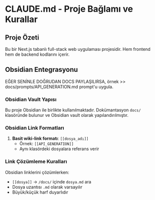 # CLAUDE.md - Proje Bağlamı ve Kurallar

## Proje Özeti

Bu bir Next.js tabanlı full-stack web uygulaması projesidir. Hem frontend hem de backend kodlarını içerir.

## Obsidian Entegrasyonu

EĞER SENİNLE DOĞRUDAN DOCS PAYLAŞILIRSA, örnek >> docs/prompts/API_GENERATION.md
prompt'u uygula.

### Obsidian Vault Yapısı

Bu proje Obsidian ile birlikte kullanılmaktadır. Dokümantasyon `docs/` klasöründe bulunur ve Obsidian vault olarak yapılandırılmıştır.

### Obsidian Link Formatları

1. **Basit wiki-link formatı**: `[[dosya_adı]]`
   - Örnek: `[[API_GENERATION]]`
   - Aynı klasördeki dosyalara referans verir

### Link Çözümleme Kuralları

Obsidian linklerini çözümlerken:

- `[[dosya]]` → `/docs/` içinde `dosya.md` ara
- Dosya uzantısı `.md` olarak varsayılır
- Büyük/küçük harf duyarlıdır
